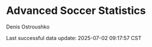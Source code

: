 # Advanced Soccer Statistics
Denis Ostroushko

<!-- gfm -->

Last successful data update: 2025-07-02 09:17:57 CST
